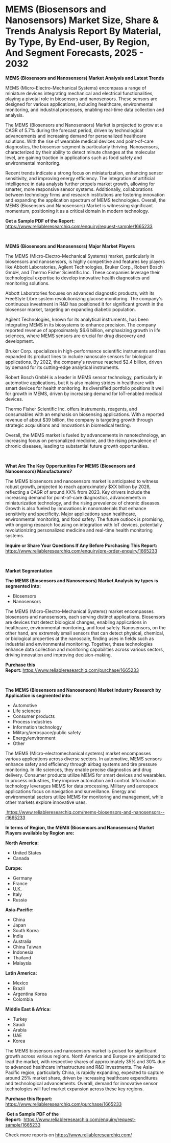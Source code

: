 <p><h1>MEMS (Biosensors and Nanosensors) Market Size, Share & Trends Analysis Report By Material, By Type, By End-user, By Region, And Segment Forecasts, 2025 - 2032</h1></p><p><strong>MEMS (Biosensors and Nanosensors) Market Analysis and Latest Trends</strong></p>
<p><p>MEMS (Micro-Electro-Mechanical Systems) encompass a range of miniature devices integrating mechanical and electrical functionalities, playing a pivotal role in biosensors and nanosensors. These sensors are designed for various applications, including healthcare, environmental monitoring, and industrial processes, enabling real-time data collection and analysis.</p><p>The MEMS (Biosensors and Nanosensors) Market is projected to grow at a CAGR of 5.7% during the forecast period, driven by technological advancements and increasing demand for personalized healthcare solutions. With the rise of wearable medical devices and point-of-care diagnostics, the biosensor segment is particularly thriving. Nanosensors, characterized by their ability to detect minute changes at the molecular level, are gaining traction in applications such as food safety and environmental monitoring.</p><p>Recent trends indicate a strong focus on miniaturization, enhancing sensor sensitivity, and improving energy efficiency. The integration of artificial intelligence in data analysis further propels market growth, allowing for smarter, more responsive sensor systems. Additionally, collaborations between technology firms and research institutions are fostering innovation and expanding the application spectrum of MEMS technologies. Overall, the MEMS (Biosensors and Nanosensors) Market is witnessing significant momentum, positioning it as a critical domain in modern technology.</p></p>
<p><strong>Get a Sample PDF of the Report:&nbsp;</strong> <a href="https://www.reliableresearchiq.com/enquiry/request-sample/1665233?utm_campaign=1117&utm_medium=2&utm_source=Github&utm_content=ia&utm_term=27022025&utm_id=mems-biosensors-and-nanosensors">https://www.reliableresearchiq.com/enquiry/request-sample/1665233</a></p>
<p>&nbsp;</p>
<p><strong>MEMS (Biosensors and Nanosensors) Major Market Players</strong></p>
<p><p>The MEMS (Micro-Electro-Mechanical Systems) market, particularly in biosensors and nanosensors, is highly competitive and features key players like Abbott Laboratories, Agilent Technologies, Bruker Corp., Robert Bosch GmbH, and Thermo Fisher Scientific Inc. These companies leverage their technological expertise to develop innovative health diagnostics and monitoring solutions.</p><p>Abbott Laboratories focuses on advanced diagnostic products, with its FreeStyle Libre system revolutionizing glucose monitoring. The company's continuous investment in R&D has positioned it for significant growth in the biosensor market, targeting an expanding diabetic population.</p><p>Agilent Technologies, known for its analytical instruments, has been integrating MEMS in its biosystems to enhance precision. The company reported revenue of approximately $6.6 billion, emphasizing growth in life sciences, where MEMS sensors are crucial for drug discovery and development.</p><p>Bruker Corp. specializes in high-performance scientific instruments and has expanded its product lines to include nanoscale sensors for biological applications. By 2022, the company's revenue reached $2.4 billion, driven by demand for its cutting-edge analytical instruments.</p><p>Robert Bosch GmbH is a leader in MEMS sensor technology, particularly in automotive applications, but it is also making strides in healthcare with smart devices for health monitoring. Its diversified portfolio positions it well for growth in MEMS, driven by increasing demand for IoT-enabled medical devices.</p><p>Thermo Fisher Scientific Inc. offers instruments, reagents, and consumables with an emphasis on biosensing applications. With a reported revenue of about $39 billion, the company is targeting growth through strategic acquisitions and innovations in biomedical testing.</p><p>Overall, the MEMS market is fueled by advancements in nanotechnology, an increasing focus on personalized medicine, and the rising prevalence of chronic diseases, leading to substantial future growth opportunities.</p></p>
<p>&nbsp;</p>
<p><strong>What Are The Key Opportunities For MEMS (Biosensors and Nanosensors) Manufacturers?</strong></p>
<p><p>The MEMS biosensors and nanosensors market is anticipated to witness robust growth, projected to reach approximately $XX billion by 2028, reflecting a CAGR of around XX% from 2023. Key drivers include the increasing demand for point-of-care diagnostics, advancements in miniaturization technology, and the rising prevalence of chronic diseases. Growth is also fueled by innovations in nanomaterials that enhance sensitivity and specificity. Major applications span healthcare, environmental monitoring, and food safety. The future outlook is promising, with ongoing research focusing on integration with IoT devices, potentially revolutionizing personalized medicine and real-time health monitoring systems.</p></p>
<p><strong>Inquire or Share Your Questions If Any Before Purchasing This Report:</strong> <a href="https://www.reliableresearchiq.com/enquiry/pre-order-enquiry/1665233?utm_campaign=1117&utm_medium=2&utm_source=Github&utm_content=ia&utm_term=27022025&utm_id=mems-biosensors-and-nanosensors">https://www.reliableresearchiq.com/enquiry/pre-order-enquiry/1665233</a></p>
<p>&nbsp;</p>
<p><strong>Market Segmentation</strong></p>
<p><strong>The MEMS (Biosensors and Nanosensors) Market Analysis by types is segmented into:</strong></p>
<p><ul><li>Biosensors</li><li>Nanosensors</li></ul></p>
<p><p>The MEMS (Micro-Electro-Mechanical Systems) market encompasses biosensors and nanosensors, each serving distinct applications. Biosensors are devices that detect biological changes, enabling applications in healthcare, environmental monitoring, and food safety. Nanosensors, on the other hand, are extremely small sensors that can detect physical, chemical, or biological properties at the nanoscale, finding uses in fields such as industrial and environmental monitoring. Together, these technologies enhance data collection and monitoring capabilities across various sectors, driving innovation and improving decision-making.</p></p>
<p><strong>Purchase this Report:&nbsp;</strong><a href="https://www.reliableresearchiq.com/purchase/1665233?utm_campaign=1117&utm_medium=2&utm_source=Github&utm_content=ia&utm_term=27022025&utm_id=mems-biosensors-and-nanosensors">https://www.reliableresearchiq.com/purchase/1665233</a></p>
<p>&nbsp;</p>
<p><strong>The MEMS (Biosensors and Nanosensors) Market Industry Research by Application is segmented into:</strong></p>
<p><ul><li>Automotive</li><li>Life sciences</li><li>Consumer products</li><li>Process industries</li><li>Information technology</li><li>Military/aerospace/public safety</li><li>Energy/environment</li><li>Other</li></ul></p>
<p><p>The MEMS (Micro-electromechanical systems) market encompasses various applications across diverse sectors. In automotive, MEMS sensors enhance safety and efficiency through airbag systems and tire pressure monitoring. In life sciences, they enable precise diagnostics and drug delivery. Consumer products utilize MEMS for smart devices and wearables. In process industries, they improve automation and control. Information technology leverages MEMS for data processing. Military and aerospace applications focus on navigation and surveillance. Energy and environmental sectors utilize MEMS for monitoring and management, while other markets explore innovative uses.</p></p>
<p><a href="https://www.reliableresearchiq.com/mems-biosensors-and-nanosensors--r1665233?utm_campaign=1117&utm_medium=2&utm_source=Github&utm_content=ia&utm_term=27022025&utm_id=mems-biosensors-and-nanosensors">&nbsp;https://www.reliableresearchiq.com/mems-biosensors-and-nanosensors--r1665233</a></p>
<p><strong>In terms of Region, the MEMS (Biosensors and Nanosensors) Market Players available by Region are:</strong></p>
<p>
    <p> <strong> North America: </strong>
        <ul>
            <li>United States</li>
            <li>Canada</li>
        </ul>
        </p> 
    <p> <strong> Europe: </strong>
        <ul>
            <li>Germany</li>
            <li>France</li>
            <li>U.K.</li>
            <li>Italy</li>
            <li>Russia</li>
        </ul>
        </p> 
    <p> <strong> Asia-Pacific: </strong>
        <ul>
            <li>China</li>
            <li>Japan</li>
            <li>South Korea</li>
            <li>India</li>
            <li>Australia</li>
            <li>China Taiwan</li>
            <li>Indonesia</li>
            <li>Thailand</li>
            <li>Malaysia</li>
        </ul>
        </p> 
    <p> <strong> Latin America: </strong>
        <ul>
            <li>Mexico</li>
            <li>Brazil</li>
            <li>Argentina Korea</li>
            <li>Colombia</li>
        </ul>
        </p> 
    <p> <strong> Middle East & Africa: </strong>
        <ul>
            <li>Turkey</li>
            <li>Saudi</li>
            <li>Arabia</li>
            <li>UAE</li>
            <li>Korea</li>
        </ul>
    </p>
    </p>
<p><p>The MEMS biosensors and nanosensors market is poised for significant growth across various regions. North America and Europe are anticipated to lead the market, with respective shares of approximately 35% and 30% due to advanced healthcare infrastructure and R&D investments. The Asia-Pacific region, particularly China, is rapidly expanding, expected to capture around 25% market share, driven by increasing healthcare expenditures and technological advancements. Overall, demand for innovative sensor technologies will fuel market expansion across these key regions.</p></p>
<p><strong>Purchase this Report: </strong><a href="https://www.reliableresearchiq.com/purchase/1665233?utm_campaign=1117&utm_medium=2&utm_source=Github&utm_content=ia&utm_term=27022025&utm_id=mems-biosensors-and-nanosensors">https://www.reliableresearchiq.com/purchase/1665233</a></p>
<p>&nbsp;<strong>Get a Sample PDF of the Report:&nbsp;&nbsp;</strong><a href="https://www.reliableresearchiq.com/enquiry/request-sample/1665233?utm_campaign=1117&utm_medium=2&utm_source=Github&utm_content=ia&utm_term=27022025&utm_id=mems-biosensors-and-nanosensors">https://www.reliableresearchiq.com/enquiry/request-sample/1665233</a></p>
<p><strong></strong></p>
<p>Check more reports on <a href="https://www.reliableresearchiq.com/?utm_campaign=1117&utm_medium=2&utm_source=Github&utm_content=ia&utm_term=27022025&utm_id=mems-biosensors-and-nanosensors">https://www.reliableresearchiq.com/</a></p>